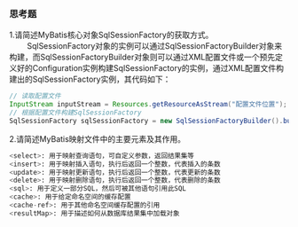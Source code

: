 ### 思考题  
1.请简述MyBatis核心对象SqlSessionFactory的获取方式。   
&emsp;&emsp; SqlSessionFactory对象的实例可以通过SqlSessionFactoryBuilder对象来构建，而SqlSessionFactoryBuilder对象则可以通过XML配置文件或一个预先定义好的Configuration实例构建SqlSessionFactory的实例，通过XML配置文件构建出的SqlSessionFactory实例，其代码如下：  
```JAVA
// 读取配置文件
InputStream inputStream = Resources.getResourceAsStream("配置文件位置");
// 根据配置文件构建SqlSessionFactory
SqlSessionFactory sqlSessionFactory = new SqlSessionFactoryBuilder().build(inputStream);
```
2.请简述MyBatis映射文件中的主要元素及其作用。  
```PYTHON
<select>: 用于映射查询语句，可自定义参数，返回结果集等  
<insert>: 用于映射插入语句，执行后返回一个整数，代表插入的条数  
<update>: 用于映射更新语句，执行后返回一个整数，代表更新的条数  
<delete>: 用于映射删除语句，执行后返回一个整数，代表删除的条数  
<sql>: 用于定义一部分SQL，然后可被其他语句引用此SQL  
<cache>: 用于给定命名空间的缓存配置  
<cache-ref>: 用于其他命名空间缓存配置的引用  
<resultMap>: 用于描述如何从数据库结果集中加载对象
```
